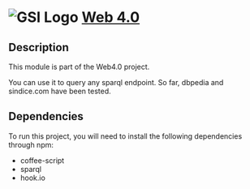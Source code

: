 ![GSI Logo](http://gsi.dit.upm.es/templates/jgsi/images/logo.png)
[Web 4.0](http://gsi.dit.upm.es)
==================================

Description
---------------------
This module is part of the Web4.0 project.

You can use it to query any sparql endpoint. So far, dbpedia and sindice.com have been tested.

Dependencies
--------------------
To run this project, you will need to install the following dependencies through npm:

- coffee-script
- sparql
- hook.io
